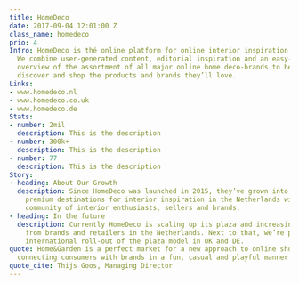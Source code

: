 ```yaml
---
title: HomeDeco
date: 2017-09-04 12:01:00 Z
class_name: homedeco
prio: 4
Intro: HomeDeco is thé online platform for online interior inspiration and shopping.
  We combine user-generated content, editorial inspiration and an easy-to-browse aggregated
  overview of the assortment of all major online home deco-brands to help consumers
  discover and shop the products and brands they’ll love.
Links:
- www.homedeco.nl
- www.homedeco.co.uk
- www.homedeco.de
Stats:
- number: 2mil
  description: This is the description
- number: 300k+
  description: This is the description
- number: 77
  description: This is the description
Story:
- heading: About Our Growth
  description: Since HomeDeco was launched in 2015, they’ve grown into one of the
    premium destinations for interior inspiration in the Netherlands with and active
    community of interior enthusiasts, sellers and brands.
- heading: In the future
  description: Currently HomeDeco is scaling up its plaza and increasing product-offering
    from brands and retailers in the Netherlands. Next to that, we’re preparing the
    international roll-out of the plaza model in UK and DE.
quote: Home&Garden is a perfect market for a new approach to online shopping. We help
  connecting consumers with brands in a fun, casual and playful manner.
quote_cite: Thijs Goos, Managing Director
---
```

